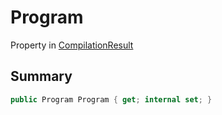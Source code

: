 # Program

Property in [CompilationResult](/api/csharp/yarn.compiler.compilationresult.md)

## Summary



```csharp
public Program Program { get; internal set; }
```

